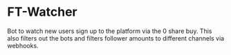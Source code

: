 # FT-Watcher

Bot to watch new users sign up to the platform via the 0 share buy. This also filters out the bots and filters follower amounts to different channels via webhooks.
